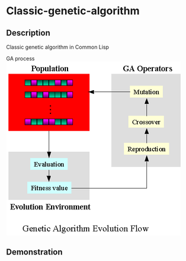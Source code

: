 # Classic-genetic-algorithm

## Description
Classic genetic algorithm in Common Lisp

GA process
![ga-process](https://github.com/bohdan-sokolovskyi/classic-genetic-algorithm/blob/master/demo/ga-proc.gif)

## Demonstration
